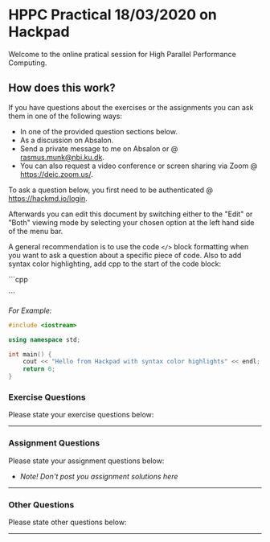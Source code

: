 # HPPC Practical 18/03/2020 on Hackpad

Welcome to the online pratical session for High Parallel Performance Computing.

## How does this work?

If you have questions about the exercises or the assignments you can ask them in one of the following ways:

- In one of the provided question sections below.
- As a discussion on Absalon.
- Send a private message to me on Absalon or @ rasmus.munk@nbi.ku.dk.
- You can also request a video conference or screen sharing via Zoom @ https://deic.zoom.us/.


To ask a question below, you first need to be authenticated @ https://hackmd.io/login.

Afterwards you can edit this document by switching either to the "Edit" or "Both" viewing mode by selecting your chosen option at the left hand side of the menu bar.

A general recommendation is to use the code `</>` block formatting when you want to ask a question about a specific piece of code. Also to add syntax color highlighting, add cpp to the start of the code block:

\`\`\`cpp


\`\`\`

*For Example:*

```cpp
#include <iostream>

using namespace std;

int main() {
    cout << "Hello from Hackpad with syntax color highlights" << endl;
    return 0;
}
```


### Exercise Questions

Please state your exercise questions below:

-------------------------------------------


### Assignment Questions

Please state your assignment questions below:
- *Note! Don't post you assignment solutions here*

---------------------------------------------


### Other Questions

Please state other questions below:

-----------------------------------
